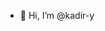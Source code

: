 - 👋 Hi, I’m @kadir-y

<!---
kadir-y/kadir-y is a ✨ special ✨ repository because its `README.md` (this file) appears on your GitHub profile.
You can click the Preview link to take a look at your changes.
--->
